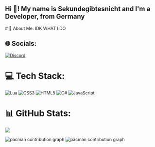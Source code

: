<h2 align="left">Hi 👋! My name is Sekundegibtesnicht and I'm a Developer, from Germany</h2>
# 💫 About Me:
IDK WHAT I DO 


## 🌐 Socials:
[![Discord](https://img.shields.io/badge/Discord-%237289DA.svg?logo=discord&logoColor=white)](https://discord.gg/sekundegibtesnicht) 

# 💻 Tech Stack:
![Lua](https://img.shields.io/badge/lua-%232C2D72.svg?style=for-the-badge&logo=lua&logoColor=white) ![CSS3](https://img.shields.io/badge/css3-%231572B6.svg?style=for-the-badge&logo=css3&logoColor=white) ![HTML5](https://img.shields.io/badge/html5-%23E34F26.svg?style=for-the-badge&logo=html5&logoColor=white) ![C#](https://img.shields.io/badge/c%23-%23239120.svg?style=for-the-badge&logo=csharp&logoColor=white) ![JavaScript](https://img.shields.io/badge/javascript-%23323330.svg?style=for-the-badge&logo=javascript&logoColor=%23F7DF1E)
# 📊 GitHub Stats:
![](https://github-readme-stats.vercel.app/api?username=Sekundegibtesnicht&theme=vue-dark&hide_border=false&include_all_commits=false&count_private=false)<br/>

<picture>
  <source media="(prefers-color-scheme: dark)" srcset="https://raw.githubusercontent.com/sekundegibtesnicht/sekundegibtesnicht/output/pacman-contribution-graph-dark.svg">
  <source media="(prefers-color-scheme: light)" srcset="https://raw.githubusercontent.com/sekundegibtesnicht/sekundegibtesnicht/output/pacman-contribution-graph.svg">
  <img alt="pacman contribution graph" src="https://raw.githubusercontent.com/sekundegibtesnicht/sekundegibtesnicht/output/pacman-contribution-graph.svg">
</picture>



<picture>
  <source media="(prefers-color-scheme: dark)" srcset="https://raw.githubusercontent.com/sekundegibtesnicht/sekundegibtesnicht/output/pacman-contribution-graph-dark.svg">
  <source media="(prefers-color-scheme: light)" srcset="https://raw.githubusercontent.com/sekundegibtesnicht/sekundegibtesnicht/output/pacman-contribution-graph.svg">
  <img alt="pacman contribution graph" src="https://raw.githubusercontent.com/sekundegibtesnicht/sekundegibtesnicht/output/pacman-contribution-graph.svg">
</picture>



